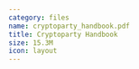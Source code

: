```yaml
---
category: files
name: cryptoparty_handbook.pdf
title: Cryptoparty Handbook
size: 15.3M
icon: layout
---
```

